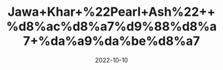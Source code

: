 ---
title: 'Jawa+Khar+%22Pearl+Ash%22++%d8%ac%d8%a7%d9%88%d8%a7+%da%a9%da%be%d8%a7'
date: '2022-10-10' 
metatag: '' 
inventory: '0' 
draft: false 
# meta description 
shortDescripton: 'It+helps+in+relieving+Colic%2cconstipation%2cGout%2cHyperacidity+and+Indigestion.'
description: 'Stone'
longdescription: ''
featured: True
# product Price
price: '40.0'
# Product Short Description
shortDescription: 'It+helps+in+relieving+Colic%2cconstipation%2cGout%2cHyperacidity+and+Indigestion.'
productID: '15837423-A02A-ED11-9968-005056B3A416'
type: 'products'
category: 'Stone' 
thumnailproduct: 'https://eraconnect.blob.core.windows.net/product-images/aminsaddiquidawakhana/15837423-A02A-ED11-9968-005056B3A416.webp' 
images:
  - image: 'https://eraconnect.blob.core.windows.net/product-images/aminsaddiquidawakhana/15837423-A02A-ED11-9968-005056B3A416.webp'  
Variants:
---